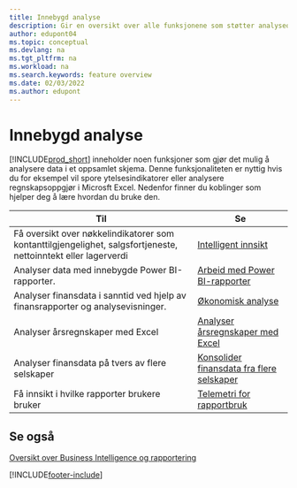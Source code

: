 ```yaml
---
title: Innebygd analyse
description: Gir en oversikt over alle funksjonene som støtter analyseoppgaver i Business Central-produktet.
author: edupont04
ms.topic: conceptual
ms.devlang: na
ms.tgt_pltfrm: na
ms.workload: na
ms.search.keywords: feature overview
ms.date: 02/03/2022
ms.author: edupont
---
```

# Innebygd analyse

[!INCLUDE[prod_short](includes/prod_short.md)] inneholder noen funksjoner som gjør det mulig å analysere data i et oppsamlet skjema. Denne funksjonaliteten er nyttig hvis du for eksempel vil spore ytelsesindikatorer eller analysere regnskapsoppgjør i Microsft Excel. Nedenfor finner du koblinger som hjelper deg å lære hvordan du bruke den.

| Til | Se |
| --- | --- |
|Få oversikt over nøkkelindikatorer som kontanttilgjengelighet, salgsfortjeneste, nettoinntekt eller lagerverdi | [Intelligent innsikt](about-intelligent-cloud.md) |
|Analyser data med innebygde Power BI-rapporter. | [Arbeid med Power BI-rapporter](across-working-with-powerbi.md) |
|Analyser finansdata i sanntid ved hjelp av finansrapporter og analysevisninger.| [Økonomisk analyse](bi.md) |
|Analyser årsregnskaper med Excel | [Analyser årsregnskaper med Excel](finance-analyze-excel.md) |
|Analyser finansdata på tvers av flere selskaper | [Konsolider finansdata fra flere selskaper](finance-consolidated-company-reporting.md) |
|Få innsikt i hvilke rapporter brukere bruker| [Telemetri for rapportbruk](/dynamics365/business-central/dev-itpro/administration/telemetry-reports-trace)|

## Se også

[Oversikt over Business Intelligence og rapportering](reports-use-reports.md)

[!INCLUDE[footer-include](includes/footer-banner.md)]
